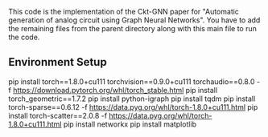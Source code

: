 This code is the implementation of the Ckt-GNN paper for "Automatic generation of analog circuit using Graph Neural Networks". 
You have to add the remaining files from the parent directory along with this main file to run the code.
## Environment Setup 
pip install torch==1.8.0+cu111 torchvision==0.9.0+cu111 torchaudio==0.8.0 -f
https://download.pytorch.org/whl/torch_stable.html
pip install torch_geometric==1.7.2
pip install python-igraph
pip install tqdm
pip install torch-sparse==0.6.12 -f https://data.pyg.org/whl/torch-1.8.0+cu111.html
pip install torch-scatter==2.0.8 -f https://data.pyg.org/whl/torch-1.8.0+cu111.html
pip install networkx
pip install matplotlib
